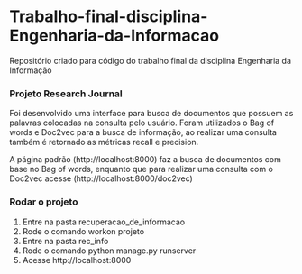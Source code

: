 # Trabalho-final-disciplina-Engenharia-da-Informacao
Repositório criado para código do trabalho final da disciplina Engenharia da Informação

### Projeto Research Journal 

Foi desenvolvido uma interface para busca de documentos que possuem as palavras colocadas na consulta pelo usuário. Foram utilizados o Bag of words e Doc2vec para a busca de informação, ao realizar uma consulta também é retornado as métricas recall e precision.

A página padrão (http://localhost:8000) faz a busca de documentos com base no Bag of words, enquanto que para realizar uma consulta com o Doc2vec acesse (http://localhost:8000/doc2vec)

### Rodar o projeto

1. Entre na pasta recuperacao_de_informacao
2. Rode o comando workon projeto
3. Entre na pasta rec_info
4. Rode o comando python manage.py runserver
5. Acesse http://localhost:8000

